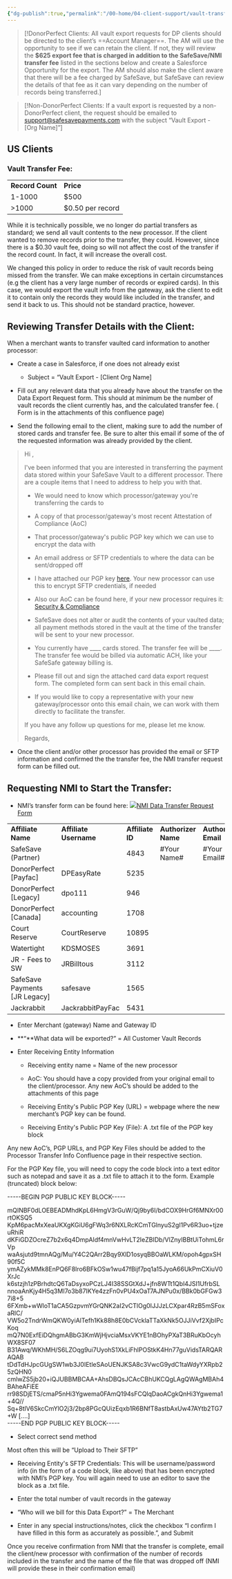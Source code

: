 ```yaml
---
{"dg-publish":true,"permalink":"/00-home/04-client-support/vault-transfer/export/"}
---
```



> [!DonorPerfect Clients: All vault export requests for DP clients should be directed to the client’s ==Account Manager==. The AM will use the opportunity to see if we can retain the client. If not, they will review the **$625 export fee that is charged in addition to the SafeSave/NMI transfer fee** listed in the sections below and create a Salesforce Opportunity for the export. The AM should also make the client aware that there will be a fee charged by SafeSave, but SafeSave can review the details of that fee as it can vary depending on the number of records being transferred.] 


> [!Non-DonorPerfect Clients: If a vault export is requested by a non-DonorPerfect client, the request should be emailed to [support@safesavepayments.com](mailto:support@safesavepayments.com "mailto:support@safesavepayments.com") with the subject “Vault Export - [Org Name]”]


## US Clients

### Vault Transfer Fee:

|   |   |
|---|---|
|**Record Count**|**Price**|
|1-1000|$500|
|>1000|$0.50 per record|

While it is technically possible, we no longer do partial transfers as standard; we send all vault contents to the new processor. If the client wanted to remove records prior to the transfer, they could. However, since there is a $0.30 vault fee, doing so will not affect the cost of the transfer if the record count. In fact, it will increase the overall cost.

We changed this policy in order to reduce the risk of vault records being missed from the transfer. We can make exceptions in certain circumstances (e.g the client has a very large number of records or expired cards). In this case, we would export the vault info from the gateway, ask the client to edit it to contain only the records they would like included in the transfer, and send it back to us. This should not be standard practice, however.

## Reviewing Transfer Details with the Client:

When a merchant wants to transfer vaulted card information to another processor:

- Create a case in Salesforce, if one does not already exist
    
    - Subject = “Vault Export - [Client Org Name]
        
- Fill out any relevant data that you already have about the transfer on the Data Export Request form. This should at minimum be the number of vault records the client currently has, and the calculated transfer fee. ( Form is in the attachments of this confluence page)
    
- Send the following email to the client, making sure to add the number of stored cards and transfer fee. Be sure to alter this email if some of the of the requested information was already provided by the client.
    

> Hi ,
> 
> I've been informed that you are interested in transferring the payment data stored within your SafeSave Vault to a different processor. There are a couple items that I need to address to help you with that.
> 
> - We would need to know which processor/gateway you're transferring the cards to
>     
> - A copy of that processor/gateway's most recent Attestation of Compliance (AoC)
>     
> - That processor/gateway's public PGP key which we can use to encrypt the data with
>     
> - An email address or SFTP credentials to where the data can be sent/dropped off
>     
> - I have attached our PGP key [here](https://secure.nmi.com/merchants/Import-PGP.asc "https://secure.nmi.com/merchants/Import-PGP.asc"). Your new processor can use this to encrypt SFTP credentials, if needed
>     
> - Also our AoC can be found here, if your new processor requires it: [Security & Compliance](https://www.nmi.com/solutions/security/ "https://www.nmi.com/solutions/security/")
>     
> - SafeSave does not alter or audit the contents of your vaulted data; all payment methods stored in the vault at the time of the transfer will be sent to your new processor.
>     
> - You currently have ____ cards stored. The transfer fee will be ____. The transfer fee would be billed via automatic ACH, like your SafeSafe gateway billing is.
>     
> - Please fill out and sign the attached card data export request form. The completed form can sent back in this email chain. 
>     
> - If you would like to copy a representative with your new gateway/processor onto this email chain, we can work with them directly to facilitate the transfer.
>     
> 
> If you have any follow up questions for me, please let me know.
> 
> Regards,  

- Once the client and/or other processor has provided the email or SFTP information and confirmed the the transfer fee, the NMI transfer request form can be filled out.
    

## Requesting NMI to Start the Transfer:

- NMI’s transfer form can be found here: [![](https://supportforms.nmi.com/favicon.ico)NMI Data Transfer Request Form](https://supportforms.nmi.com/223106026095043)
    

|   |   |   |   |   |   |
|---|---|---|---|---|---|
|**Affiliate Name**|**Affiliate Username**|**Affiliate ID**|**Authorizer Name**|**Authorizer Email**|**Contact email**|
|SafeSave (Partner)||4843|#Your Name#|#Your Email#|Support@SafeSavePayments.com|
|DonorPerfect [Payfac]|DPEasyRate|5235|||[Support@SafeSavePayments.com](mailto:Support@SafeSavePayments.com "mailto:Support@SafeSavePayments.com")|
|DonorPerfect [Legacy]|dpo111|946|||[Support@SafeSavePayments.com](mailto:Support@SafeSavePayments.com "mailto:Support@SafeSavePayments.com")|
|DonorPerfect [Canada]|accounting|1708|||[Support@SafeSavePayments.com](mailto:Support@SafeSavePayments.com "mailto:Support@SafeSavePayments.com")|
|Court Reserve|CourtReserve|10895|||[Support@SafeSavePayments.com](mailto:Support@SafeSavePayments.com "mailto:Support@SafeSavePayments.com")|
|Watertight|KDSMOSES|3691|||[Support@SafeSavePayments.com](mailto:Support@SafeSavePayments.com "mailto:Support@SafeSavePayments.com")|
|JR - Fees to SW|JRBilltous|3112||||
|SafeSave Payments  <br>[JR Legacy]|safesave|1565||||
|Jackrabbit|JackrabbitPayFac|5431||||

- Enter Merchant (gateway) Name and Gateway ID
    
- **“**What data will be exported?” = All Customer Vault Records
    
- Enter Receiving Entity Information
    
    - Receiving entity name = Name of the new processor
        
    - AoC: You should have a copy provided from your original email to the client/processor. Any new AoC’s should be added to the attachments of this page
        
    - Receiving Entity's Public PGP Key (URL) = webpage where the new merchant’s PGP key can be found.
        
    - Receiving Entity's Public PGP Key (File): A .txt file of the PGP key block
        

Any new AoC’s, PGP URLs, and PGP Key Files should be added to the Processor Transfer Info Confluence page in their respective section.

For the PGP Key file, you will need to copy the code block into a text editor such as notepad and save it as a .txt file to attach it to the form. Example (truncated) block below:

-----BEGIN PGP PUBLIC KEY BLOCK-----

mQINBF0dLOEBEADMhdKpL6HmgV3rGuW/Qj9by6I/bdCOX9HrGf6MNXr00rtOKSQ5  
KpM6pacMxXeaUKXgKGiU6gFWq3r6NXLRcKCmTGlnyuS2gI1Pv6R3uo+tjzeuRhiR  
dKFiGDZOcreZ7b2x6q4DmpAIdf4mnVwHvLT2IeZBIDb/VlZnyIBBtUiTohmL6rVp  
waAsjutd9tmnAQg/Mu/Y4C2QArr2Bqy9XlD1osyqBBOaWLKM/opoh4gpxSH90f5C  
ymAZykMMk8EnPQ6F8lro6BFkOSw1wu47fBijf7pq1a15JyoA66UkPmCXiuV0XrJc  
k6stzjh1zPBrhdtcQ6TaDsyxoPCzLJ4I38SSGtXdJ+jfn8WTt1Qbl4JSI1UfrbSL  
nnoaAnKjy4H5q3MI7o3b87IKYe4zzFn0vPU4xOaT7AJNPu0x/BBk0bGFGw37i8+5  
6FXmb+wWloT1aCA5GzpvmYGrQNK2aI2vCTlOg0IJJJzLCXpar4RzB5mSFoxaRlC/  
VW5o2TndrWmQKW0yiAlTefh1Kk88h8E0bCVcklaTTaXkNk5OJJiVvf2XjbIPcKoq  
mQ7N0ExfEiDQhgmABbG3KmWjHjvciaMsxVKYE1nBOhyPXaT3BRuKbOcyhWX8SF07  
B31Awq/WKhMH/S6LZOqg9ui7UyohS1XkLiFhlPOStkK4Hn77guVidsTARQARAQAB  
tDdTdHJpcGUgSW1wb3J0IEtleSAoUENJKSA8c3VwcG9ydC1taWdyYXRpb25zQHN0  
cmlwZS5jb20+iQJUBBMBCAA+AhsDBQsJCAcCBhUKCQgLAgQWAgMBAh4BAheAFiEE  
rr98SDjETS/cmaP5nHi3Ygwema0FAmQ194sFCQlqDaoACgkQnHi3Ygwema1+4Q//  
Sq+8tlV6SkcCmYlO2j3/2bp8PGcQUizEqxb1R6BNfT8astbAxUw47AYtb2TG7+W [….]  
-----END PGP PUBLIC KEY BLOCK-----

- Select correct send method
    

Most often this will be “Upload to Their SFTP”

- Receiving Entity's SFTP Credentials: This will be username/password info (in the form of a code block, like above) that has been encrypted with NMI’s PGP key. You will again need to use an editor to save the block as a .txt file.
    
- Enter the total number of vault records in the gateway
    
- “Who will we bill for this Data Export?” = The Merchant
    
- Enter in any special instructions/notes, click the checkbox “I confirm I have filled in this form as accurately as possible.”, and Submit
    

Once you receive confirmation from NMI that the transfer is complete, email the client/new processor with confirmation of the number of records included in the transfer and the name of the file that was dropped off (NMI will provide these in their confirmation email)